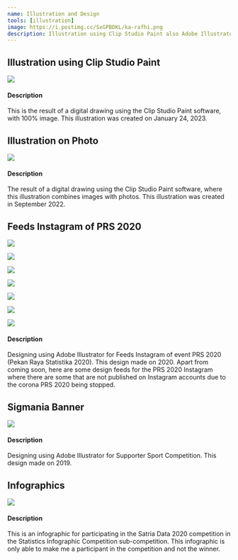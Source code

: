 ```yaml
---
name: Illustration and Design
tools: [illustration]
image: https://i.postimg.cc/SxGPBDKL/ka-rafhi.png
description: Illustration using Clip Studio Paint also Adobe Illustrator
---
```

## Illustration using Clip Studio Paint

![](https://i.postimg.cc/SxGPBDKL/ka-rafhi.png)


#### Description
This is the result of a digital drawing using the Clip Studio Paint software, with 100% image.
This illustration was created on January 24, 2023.

## Illustration on Photo

![](https://i.postimg.cc/KzYhqCrg/Whats-App-Image-2022-09-23-at-15-42-47-2.png)


#### Description
The result of a digital drawing using the Clip Studio Paint software, where this illustration combines images with photos.
This illustration was created in September 2022.


## Feeds Instagram of PRS 2020

![](https://i.postimg.cc/Qx4GR3Jb/5-last.jpg)

![](https://i.postimg.cc/hPGN8YR7/4-atas.jpg)

![](https://i.postimg.cc/0N742RDh/4-bawah.jpg)

![](https://i.postimg.cc/T13N9KFX/3-atas.jpg)

![](https://i.postimg.cc/rp4B0tXn/3-bawah.jpg)

![](https://i.postimg.cc/rmLvSFq8/2-atas.jpg)

![](https://i.postimg.cc/hjg5Xy0v/2-bawah.jpg)

#### Description
Designing using Adobe Illustrator for Feeds Instagram of event PRS 2020 (Pekan Raya Statistika 2020).
This design made on 2020.
Apart from coming soon, here are some design feeds for the PRS 2020 Instagram where there are some that are not published on Instagram accounts due to the corona PRS 2020 being stopped.

## Sigmania Banner

![](https://i.postimg.cc/Gm6fZY8s/support-1-1.png)

#### Description
Designing using Adobe Illustrator for Supporter Sport Competition.
This design made on 2019.


## Infographics

![](https://i.postimg.cc/JzRVpjX7/infografis-bayi-1-1.png)


#### Description
This is an infographic for participating in the Satria Data 2020 competition in the Statistics Infographic Competition sub-competition. This infographic is only able to make me a participant in the competition and not the winner.
